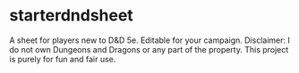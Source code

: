 # starterdndsheet
A sheet for players new to D&amp;D 5e. Editable for your campaign. Disclaimer: I do not own Dungeons and Dragons or any part of the property. This project is purely for fun and fair use.

